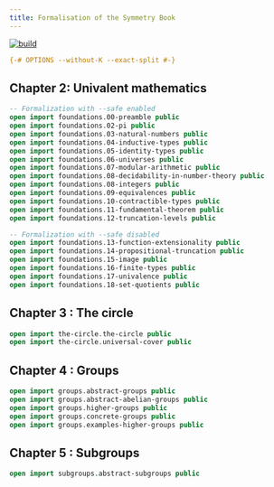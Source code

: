 ```yaml
---
title: Formalisation of the Symmetry Book
---
```


[![build](https://github.com/UniMath/SymmetryBookFormalization/actions/workflows/ci.yaml/badge.svg?branch=master)](https://github.com/UniMath/SymmetryBookFormalization/actions/workflows/ci.yaml)


```agda
{-# OPTIONS --without-K --exact-split #-}
```

## Chapter 2: Univalent mathematics


```agda
-- Formalization with --safe enabled
open import foundations.00-preamble public
open import foundations.02-pi public
open import foundations.03-natural-numbers public
open import foundations.04-inductive-types public
open import foundations.05-identity-types public
open import foundations.06-universes public
open import foundations.07-modular-arithmetic public
open import foundations.08-decidability-in-number-theory public
open import foundations.08-integers public
open import foundations.09-equivalences public
open import foundations.10-contractible-types public
open import foundations.11-fundamental-theorem public
open import foundations.12-truncation-levels public

-- Formalization with --safe disabled
open import foundations.13-function-extensionality public
open import foundations.14-propositional-truncation public
open import foundations.15-image public
open import foundations.16-finite-types public
open import foundations.17-univalence public
open import foundations.18-set-quotients public
```

## Chapter 3 : The circle

```agda
open import the-circle.the-circle public
open import the-circle.universal-cover public
```

## Chapter 4 : Groups 

```agda
open import groups.abstract-groups public
open import groups.abstract-abelian-groups public
open import groups.higher-groups public
open import groups.concrete-groups public
open import groups.examples-higher-groups public
```

## Chapter 5 : Subgroups

```agda
open import subgroups.abstract-subgroups public
```
